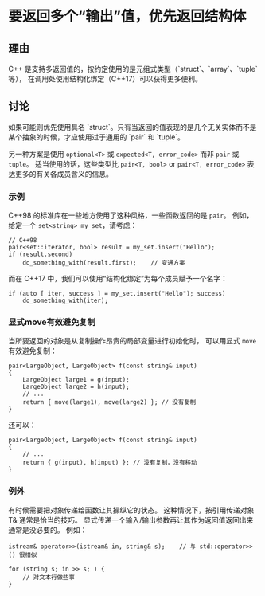 <h1>要返回多个“输出”值，优先返回结构体</h1>

<h2>理由</h2>
C++ 是支持多返回值的，按约定使用的是元组式类型（`struct`、`array`、`tuple` 等）， 在调用处使用结构化绑定（C++17）可以获得更多便利。 

<h2>讨论</h2>
如果可能则优先使用具名 `struct`。只有当返回的值表现的是几个无关实体而不是某个抽象的时候，才应使用过于通用的 `pair` 和 `tuple`。

另一种方案是使用 `optional<T>` 或 `expected<T, error_code>` 而非 `pair` 或 `tuple`。 适当使用的话，这些类型比 `pair<T, bool>` or `pair<T, error_code>` 表达更多的有关各成员含义的信息。

<h3>示例</h3>

C++98 的标准库在一些地方使用了这种风格，一些函数返回的是 `pair`。 例如，给定一个 `set<string> my_set`，请考虑：

    // C++98
    pair<set::iterator, bool> result = my_set.insert("Hello");
    if (result.second)
        do_something_with(result.first);    // 变通方案

而在 C++17 中，我们可以使用“结构化绑定”为每个成员赋予一个名字：

    if (auto [ iter, success ] = my_set.insert("Hello"); success)
        do_something_with(iter);

<h3>显式move有效避免复制</h3>

当所要返回的对象是从复制操作昂贵的局部变量进行初始化时， 可以用显式 `move` 有效避免复制：

    pair<LargeObject, LargeObject> f(const string& input)
    {
        LargeObject large1 = g(input);
        LargeObject large2 = h(input);
        // ...
        return { move(large1), move(large2) }; // 没有复制
    }

还可以：

    pair<LargeObject, LargeObject> f(const string& input)
    {
        // ...
        return { g(input), h(input) }; // 没有复制，没有移动
    }

<h3>例外</h3>

有时候需要把对象传递给函数让其操纵它的状态。 这种情况下，按引用传递对象 T& 通常是恰当的技巧。 显式传递一个输入/输出参数再让其作为返回值返回出来通常是没必要的。 例如：

    istream& operator>>(istream& in, string& s);    // 与 std::operator>>() 很相似

    for (string s; in >> s; ) {
        // 对文本行做些事
    }
